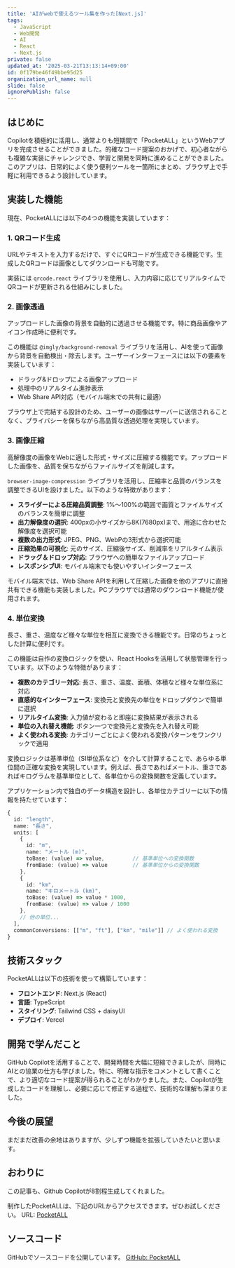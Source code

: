 ```yaml
---
title: 'AIがwebで使えるツール集を作った[Next.js]'
tags:
  - JavaScript
  - Web開発
  - AI
  - React
  - Next.js
private: false
updated_at: '2025-03-21T13:13:14+09:00'
id: 0f179be46f49bbe95d25
organization_url_name: null
slide: false
ignorePublish: false
---
```

## はじめに

Copilotを積極的に活用し、通常よりも短期間で「PocketALL」というWebアプリを完成させることができました。的確なコード提案のおかげで、初心者ながらも複雑な実装にチャレンジでき、学習と開発を同時に進めることができました。このアプリは、日常的によく使う便利ツールを一箇所にまとめ、ブラウザ上で手軽に利用できるよう設計しています。

## 実装した機能

現在、PocketALLには以下の4つの機能を実装しています：

### 1. QRコード生成

URLやテキストを入力するだけで、すぐにQRコードが生成できる機能です。生成したQRコードは画像としてダウンロードも可能です。

実装には `qrcode.react` ライブラリを使用し、入力内容に応じてリアルタイムでQRコードが更新される仕組みにしました。

### 2. 画像透過

アップロードした画像の背景を自動的に透過させる機能です。特に商品画像やアイコン作成時に便利です。

この機能は `@imgly/background-removal` ライブラリを活用し、AIを使って画像から背景を自動検出・除去します。ユーザーインターフェースには以下の要素を実装しています：

- ドラッグ&ドロップによる画像アップロード
- 処理中のリアルタイム進捗表示
- Web Share API対応（モバイル端末での共有に最適）

ブラウザ上で完結する設計のため、ユーザーの画像はサーバーに送信されることなく、プライバシーを保ちながら高品質な透過処理を実現しています。

### 3. 画像圧縮

高解像度の画像をWebに適した形式・サイズに圧縮する機能です。アップロードした画像を、品質を保ちながらファイルサイズを削減します。

`browser-image-compression` ライブラリを活用し、圧縮率と品質のバランスを調整できるUIを設けました。以下のような特徴があります：

- **スライダーによる圧縮品質調整**: 1%〜100%の範囲で画質とファイルサイズのバランスを簡単に調整
- **出力解像度の選択**: 400pxの小サイズから8K(7680px)まで、用途に合わせた解像度を選択可能
- **複数の出力形式**: JPEG、PNG、WebPの3形式から選択可能
- **圧縮効果の可視化**: 元のサイズ、圧縮後サイズ、削減率をリアルタイム表示
- **ドラッグ＆ドロップ対応**: ブラウザへの簡単なファイルアップロード
- **レスポンシブUI**: モバイル端末でも使いやすいインターフェース


モバイル端末では、Web Share APIを利用して圧縮した画像を他のアプリに直接共有できる機能も実装しました。PCブラウザでは通常のダウンロード機能が使用されます。

### 4. 単位変換

長さ、重さ、温度など様々な単位を相互に変換できる機能です。日常のちょっとした計算に便利です。

この機能は自作の変換ロジックを使い、React Hooksを活用して状態管理を行っています。以下のような特徴があります：

- **複数のカテゴリー対応**: 長さ、重さ、温度、面積、体積など様々な単位系に対応
- **直感的なインターフェース**: 変換元と変換先の単位をドロップダウンで簡単に選択
- **リアルタイム変換**: 入力値が変わると即座に変換結果が表示される
- **単位の入れ替え機能**: ボタン一つで変換元と変換先を入れ替え可能
- **よく使われる変換**: カテゴリーごとによく使われる変換パターンをワンクリックで適用

変換ロジックは基準単位（SI単位系など）を介して計算することで、あらゆる単位間の正確な変換を実現しています。例えば、長さであればメートル、重さであればキログラムを基準単位として、各単位からの変換関数を定義しています。

アプリケーション内で独自のデータ構造を設計し、各単位カテゴリーに以下の情報を持たせています：

```typescript
{
  id: "length",
  name: "長さ",
  units: [
    {
      id: "m",
      name: "メートル (m)",
      toBase: (value) => value,         // 基準単位への変換関数
      fromBase: (value) => value        // 基準単位からの変換関数
    },
    {
      id: "km",
      name: "キロメートル (km)",
      toBase: (value) => value * 1000,
      fromBase: (value) => value / 1000
    },
    // 他の単位...
  ],
  commonConversions: [["m", "ft"], ["km", "mile"]] // よく使われる変換
}
```

## 技術スタック

PocketALLは以下の技術を使って構築しています：

- **フロントエンド**: Next.js (React)
- **言語**: TypeScript
- **スタイリング**: Tailwind CSS + daisyUI
- **デプロイ**: Vercel

## 開発で学んだこと

GitHub Copilotを活用することで、開発時間を大幅に短縮できましたが、同時にAIとの協業の仕方も学びました。特に、明確な指示をコメントとして書くことで、より適切なコード提案が得られることがわかりました。また、Copilotが生成したコードを理解し、必要に応じて修正する過程で、技術的な理解も深まりました。

## 今後の展望

まだまだ改善の余地はありますが、少しずつ機能を拡張していきたいと思います。

## おわりに

この記事も、Github Copilotが8割程生成してくれました。

制作したPocketALLは、下記のURLからアクセスできます。ぜひお試しください。
URL: [PocketALL](https://pocket-all.vercel.app)

## ソースコード

GitHubでソースコードを公開しています。
[GitHub: PocketALL](https://github.com/yuto0623/pocket-all)
